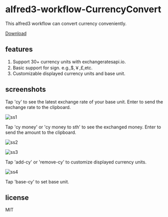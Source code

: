 # alfred3-workflow-CurrencyConvert

This alfred3 workflow can convert currency conveniently.

[Download](https://github.com/jin5354/alfred3-workflow-CurrencyConvert/releases)

## features

1. Support 30+ currency units with exchangeratesapi.io.
2. Basic support for sign. e.g.,$,￥,£,etc.
3. Customizable displayed currency units and base unit.

## screenshots

Tap 'cy' to see the latest exchange rate of your base unit. Enter to send the exchange rate to the clipboard.

![ss1](https://user-images.githubusercontent.com/6868950/38769226-cd2fdf90-4031-11e8-8f95-575ebdb17a10.png)

Tap 'cy money' or 'cy money to sth' to see the exchanged money. Enter to send the amount to the clipboard.

![ss2](https://user-images.githubusercontent.com/6868950/38769243-ff4396f2-4031-11e8-9d97-e59f5a65911f.png)

![ss3](https://user-images.githubusercontent.com/6868950/38769208-8b191af4-4031-11e8-8362-e19f176b300a.png)

Tap 'add-cy' or 'remove-cy' to customize displayed currency units.

![ss4](https://user-images.githubusercontent.com/6868950/38769245-073a8c3a-4032-11e8-896a-40856e726117.png)

Tap 'base-cy' to set base unit.

## license

MIT